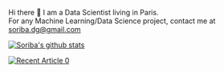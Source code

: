 Hi there 👋 I am a Data Scientist living in Paris.\
For any Machine Learning/Data Science project, contact me at soriba.dg@gmail.com

[![Soriba's github stats](https://github-readme-stats.vercel.app/api?username=soribadiaby&count_private=true&show_icons=true&theme=radical&hide_rank=false)](https://github.com/anuraghazra/github-readme-stats)

<a target="_blank" href="https://github-readme-medium-recent-article.vercel.app/medium/@soriba.dg/0"><img src="https://github-readme-medium-recent-article.vercel.app/medium/@soriba.dg/0" alt="Recent Article 0">
